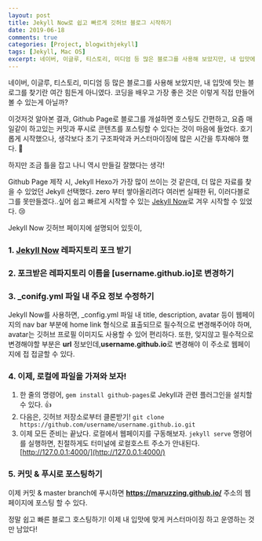 ```yaml
---
layout: post
title: Jekyll Now로 쉽고 빠르게 깃허브 블로그 시작하기
date: 2019-06-18
comments: true
categories: [Project, blogwithjekyll]
tags: [Jekyll, Mac OS]
excerpt: 네이버, 이글루, 티스토리, 미디엄 등 많은 블로그를 사용해 보았지만, 내 입맛에 맛는 블로그를 찾기란 여간 힘든게 아니였다. 코딩을 배우고 가장 좋은 것은 이렇게 직접 만들어 볼 수 있는게 아닐까?
---
```


네이버, 이글루, 티스토리, 미디엄 등 많은 블로그를 사용해 보았지만, 내 입맛에 맛는 블로그를 찾기란 여간 힘든게 아니였다. 코딩을 배우고 가장 좋은 것은 이렇게 직접 만들어 볼 수 있는게 아닐까?

이것저것 알아본 결과, Github Page로 블로그를 개설하면 호스팅도 간편하고, 요즘 매일같이 하고있는 커밋과 푸시로 콘텐츠를 포스팅할 수 있다는 것이 마음에 들었다. 호기롭게 시작했으나, 생각보다 초기 구조파악과 커스터마이징에 많은 시간을 투자해야 했다. 🤯

하지만 조금 틀을 잡고 나니 역시 만들길 잘했다는 생각!

Github Page 제작 시, Jekyll Hexo가 가장 많이 쓰이는 것 같은데, 더 많은 자료를 찾을 수 있었던 Jekyll 선택했다. zero 부터 쌓아올리려다 여러번 실패한 뒤, 이러다블로그를 못만들겠다..싶어 쉽고 빠르게 시작할 수 있는 [Jekyll Now](https://github.com/barryclark/jekyll-now)로 겨우 시작할 수 있었다. 😢

Jekyll Now 깃허브 페이지에 설명되어 있듯이,

### 1. [Jekyll Now](https://github.com/barryclark/jekyll-now) 레파지토리 포크 받기

### 2. 포크받은 레파지토리 이름을 [username.github.io]로 변경하기

### 3. \_conifg.yml 파일 내 주요 정보 수정하기

Jekyll Now를 사용하면, \_config.yml 파일 내 title, description, avatar 등이 웹페이지의 nav bar 부분에 home link 형식으로 표출되므로 필수적으로 변경해주어야 하며, avatar는 깃허브 프로필 이미지도 사용할 수 있어 편리하다.
또한, 잊지않고 필수적으로 변경해야할 부분은 **url** 정보인데,**username.github.io**로 변경해야 이 주소로 웹페이지에 접 접글할 수 있다.

### 4. 이제, 로컬에 파일을 가져와 보자!

1. 한 줄의 명령어, `gem install github-pages`로 Jekyll과 관련 플러그인을 설치할 수 있다. 👍
2. 다음은, 깃허브 저장소로부터 클론받기! `git clone https://github.com/username/username.github.io.git`
3. 이제 모든 준비는 끝났다. 로컬에서 웹페이지를 구동해보자. `jekyll serve` 명령어를 실행하면, 친절하게도 터미널에 로컬호스트 주소가 안내된다. [http://127.0.0.1:4000/](http://127.0.0.1:4000/)

### 5. 커밋 & 푸시로 포스팅하기

이제 커밋 & master branch에 푸시하면 **https://maruzzing.github.io/** 주소의 웹페이지에 포스팅 할 수 있다.

정말 쉽고 빠른 블로그 호스팅하기!
이제 내 입맛에 맞게 커스터마이징 하고 운영하는 것만 남았다!
